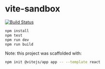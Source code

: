 # vite-sandbox

[![Build Status](https://api.travis-ci.com/larsthorup/vite-sandbox.svg)](https://travis-ci.com/github/larsthorup/vite-sandbox)

```bash
npm install
npm test
npm run dev
npm run build
```

Note: this project was scaffolded with:

```bash
npm init @vitejs/app app -- --template react
```
